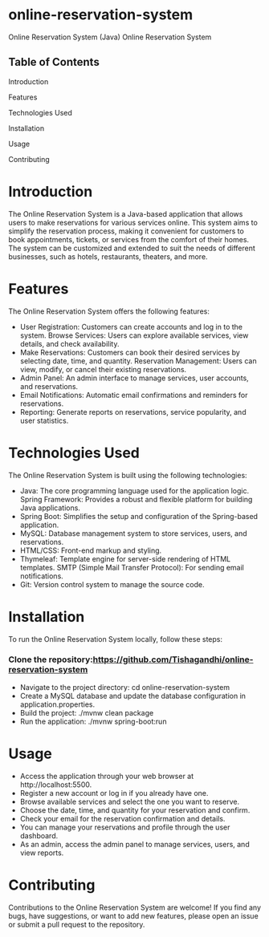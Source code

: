 # online-reservation-system
Online Reservation System (Java)
Online Reservation System

## Table of Contents

Introduction

Features

Technologies Used

Installation

Usage

Contributing


# Introduction
The Online Reservation System is a Java-based application that allows users to make reservations for various services online. This system aims to simplify the reservation process, making it convenient for customers to book appointments, tickets, or services from the comfort of their homes. The system can be customized and extended to suit the needs of different businesses, such as hotels, restaurants, theaters, and more.

# Features
The Online Reservation System offers the following features:

* User Registration: Customers can create accounts and log in to the system.
Browse Services: Users can explore available services, view details, and check availability.
* Make Reservations: Customers can book their desired services by selecting date, time, and quantity.
Reservation Management: Users can view, modify, or cancel their existing reservations.
* Admin Panel: An admin interface to manage services, user accounts, and reservations.
* Email Notifications: Automatic email confirmations and reminders for reservations.
* Reporting: Generate reports on reservations, service popularity, and user statistics.
# Technologies Used
The Online Reservation System is built using the following technologies:

* Java: The core programming language used for the application logic.
Spring Framework: Provides a robust and flexible platform for building Java applications.
* Spring Boot: Simplifies the setup and configuration of the Spring-based application.
* MySQL: Database management system to store services, users, and reservations.
* HTML/CSS: Front-end markup and styling.
* Thymeleaf: Template engine for server-side rendering of HTML templates.
  SMTP (Simple Mail Transfer Protocol): For sending email notifications.
* Git: Version control system to manage the source code.
# Installation
To run the Online Reservation System locally, follow these steps:

### Clone the repository:https://github.com/Tishagandhi/online-reservation-system
* Navigate to the project directory: cd online-reservation-system
* Create a MySQL database and update the database configuration in application.properties.
* Build the project: ./mvnw clean package
* Run the application: ./mvnw spring-boot:run
# Usage
* Access the application through your web browser at http://localhost:5500.
* Register a new account or log in if you already have one.
* Browse available services and select the one you want to reserve.
* Choose the date, time, and quantity for your reservation and confirm.
* Check your email for the reservation confirmation and details.
* You can manage your reservations and profile through the user dashboard.
* As an admin, access the admin panel to manage services, users, and view reports.
# Contributing
Contributions to the Online Reservation System are welcome! If you find any bugs, have suggestions, or want to add new features, please open an issue or submit a pull request to the repository.

